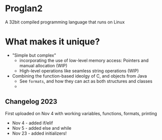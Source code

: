 # Proglan2
A 32bit compiled programming language that runs on Linux

# What makes it unique?
* "Simple but complex"
  * incorporating the use of low-level memory access: Pointers and manual allocation (WIP)
  * High-level operations like seamless string operations (WIP)
* Combining the function-based ideolgy of C, and objects from Java
  * See `formats`, and how they can act as both structures and classes
  * 

## Changelog 2023
First uploaded on Nov 4 with working variables, functions, formats, printing
* Nov 4 - added if/elif
* Nov 5 - added else and while
* Nov 23 - added initializers!
